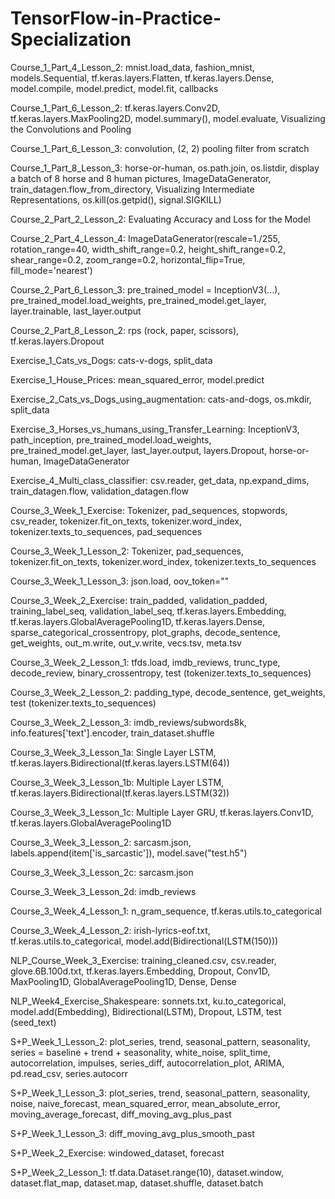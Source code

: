 # TensorFlow-in-Practice-Specialization
Course_1_Part_4_Lesson_2: mnist.load_data, fashion_mnist, models.Sequential, tf.keras.layers.Flatten, tf.keras.layers.Dense, model.compile, model.predict, model.fit, callbacks

Course_1_Part_6_Lesson_2: tf.keras.layers.Conv2D, tf.keras.layers.MaxPooling2D, model.summary(), model.evaluate, Visualizing the Convolutions and Pooling

Course_1_Part_6_Lesson_3: convolution, (2, 2) pooling filter from scratch

Course_1_Part_8_Lesson_3: horse-or-human, os.path.join, os.listdir, display a batch of 8 horse and 8 human pictures, ImageDataGenerator, train_datagen.flow_from_directory, Visualizing Intermediate Representations, os.kill(os.getpid(), signal.SIGKILL)

Course_2_Part_2_Lesson_2: Evaluating Accuracy and Loss for the Model

Course_2_Part_4_Lesson_4: ImageDataGenerator(rescale=1./255, rotation_range=40, width_shift_range=0.2, height_shift_range=0.2, shear_range=0.2, zoom_range=0.2, horizontal_flip=True, fill_mode='nearest')

Course_2_Part_6_Lesson_3: pre_trained_model = InceptionV3(...), pre_trained_model.load_weights, pre_trained_model.get_layer, layer.trainable, last_layer.output

Course_2_Part_8_Lesson_2: rps (rock, paper, scissors), tf.keras.layers.Dropout

Exercise_1_Cats_vs_Dogs: cats-v-dogs, split_data

Exercise_1_House_Prices: mean_squared_error, model.predict 

Exercise_2_Cats_vs_Dogs_using_augmentation: cats-and-dogs, os.mkdir, split_data

Exercise_3_Horses_vs_humans_using_Transfer_Learning: InceptionV3, path_inception, pre_trained_model.load_weights, pre_trained_model.get_layer, last_layer.output, layers.Dropout, horse-or-human, ImageDataGenerator

Exercise_4_Multi_class_classifier: csv.reader, get_data, np.expand_dims, train_datagen.flow, validation_datagen.flow

Course_3_Week_1_Exercise: Tokenizer, pad_sequences, stopwords, csv_reader, tokenizer.fit_on_texts, tokenizer.word_index, tokenizer.texts_to_sequences, pad_sequences

Course_3_Week_1_Lesson_2: Tokenizer, pad_sequences, tokenizer.fit_on_texts, tokenizer.word_index, tokenizer.texts_to_sequences

Course_3_Week_1_Lesson_3: json.load, oov_token="<OOV>"
  
Course_3_Week_2_Exercise: train_padded, validation_padded, training_label_seq, validation_label_seq, tf.keras.layers.Embedding, tf.keras.layers.GlobalAveragePooling1D, tf.keras.layers.Dense, sparse_categorical_crossentropy, plot_graphs, decode_sentence, get_weights, out_m.write, out_v.write, vecs.tsv, meta.tsv

Course_3_Week_2_Lesson_1: tfds.load, imdb_reviews, trunc_type, decode_review, binary_crossentropy, test (tokenizer.texts_to_sequences)

Course_3_Week_2_Lesson_2: padding_type, decode_sentence, get_weights, test (tokenizer.texts_to_sequences)

Course_3_Week_2_Lesson_3: imdb_reviews/subwords8k, info.features['text'].encoder, train_dataset.shuffle

Course_3_Week_3_Lesson_1a: Single Layer LSTM, tf.keras.layers.Bidirectional(tf.keras.layers.LSTM(64))

Course_3_Week_3_Lesson_1b: Multiple Layer LSTM, tf.keras.layers.Bidirectional(tf.keras.layers.LSTM(32))

Course_3_Week_3_Lesson_1c: Multiple Layer GRU, tf.keras.layers.Conv1D, tf.keras.layers.GlobalAveragePooling1D

Course_3_Week_3_Lesson_2: sarcasm.json, labels.append(item['is_sarcastic']), model.save("test.h5")

Course_3_Week_3_Lesson_2c: sarcasm.json

Course_3_Week_3_Lesson_2d: imdb_reviews

Course_3_Week_4_Lesson_1: n_gram_sequence, tf.keras.utils.to_categorical

Course_3_Week_4_Lesson_2: irish-lyrics-eof.txt, tf.keras.utils.to_categorical, model.add(Bidirectional(LSTM(150)))

NLP_Course_Week_3_Exercise: training_cleaned.csv, csv.reader, glove.6B.100d.txt, tf.keras.layers.Embedding, Dropout, Conv1D, MaxPooling1D, GlobalAveragePooling1D, Dense, Dense

NLP_Week4_Exercise_Shakespeare: sonnets.txt, ku.to_categorical, model.add(Embedding), Bidirectional(LSTM), Dropout, LSTM, test (seed_text)

S+P_Week_1_Lesson_2: plot_series, trend, seasonal_pattern, seasonality, series = baseline + trend + seasonality, white_noise, split_time, autocorrelation, impulses, series_diff, autocorrelation_plot, ARIMA, pd.read_csv, series.autocorr

S+P_Week_1_Lesson_3: plot_series, trend, seasonal_pattern, seasonality, noise, naive_forecast, mean_squared_error, mean_absolute_error, moving_average_forecast, diff_moving_avg_plus_past

S+P_Week_1_Lesson_3: diff_moving_avg_plus_smooth_past

S+P_Week_2_Exercise: windowed_dataset, forecast

S+P_Week_2_Lesson_1: tf.data.Dataset.range(10), dataset.window, dataset.flat_map, dataset.map, dataset.shuffle, dataset.batch


